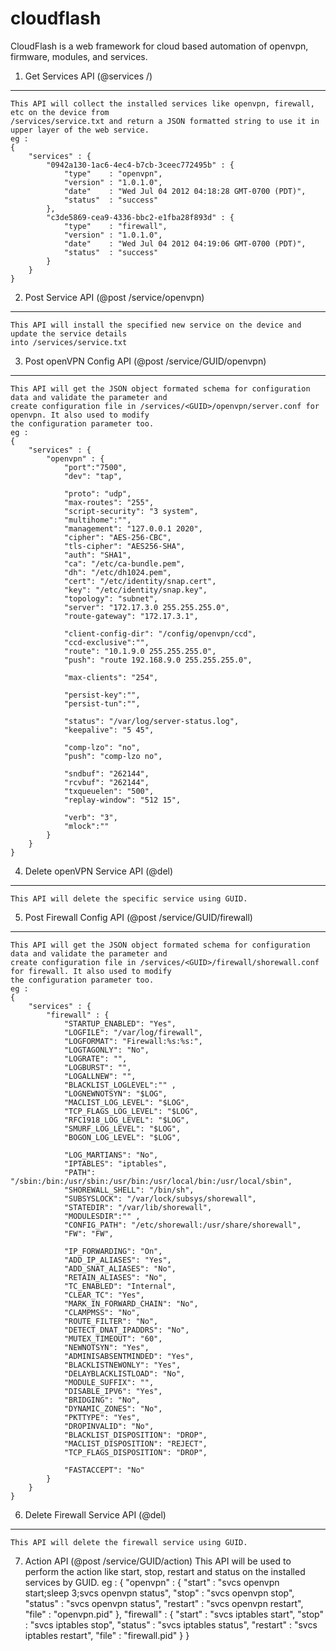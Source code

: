 cloudflash
==========

CloudFlash is a web framework for cloud based automation of openvpn, firmware, modules, and services.

1. Get Services API (@services /)
---------------------------------
	This API will collect the installed services like openvpn, firewall, etc on the device from
	/services/service.txt and return a JSON formatted string to use it in upper layer of the web service.
	eg : 
	{
		"services" : { 
			"0942a130-1ac6-4ec4-b7cb-3ceec772495b" : {
				"type"    : "openvpn",
				"version" : "1.0.1.0",
				"date"    : "Wed Jul 04 2012 04:18:28 GMT-0700 (PDT)",
				"status"  : "success"
			},
			"c3de5869-cea9-4336-bbc2-e1fba28f893d" : {
				"type"    : "firewall",
				"version" : "1.0.1.0",
				"date"    : "Wed Jul 04 2012 04:19:06 GMT-0700 (PDT)",
				"status"  : "success"
			}
		}
	} 

2. Post Service API (@post /service/openvpn)
--------------------------------------------
	This API will install the specified new service on the device and update the service details 
	into /services/service.txt

3. Post openVPN Config API (@post /service/GUID/openvpn)
--------------------------------------------------------
	This API will get the JSON object formated schema for configuration data and validate the parameter and
	create configuration file in /services/<GUID>/openvpn/server.conf for openvpn. It also used to modify 
	the configuration parameter too.
	eg :
	{
		"services" : {   	
			"openvpn" : {
				"port":"7500",
				"dev": "tap",
		
				"proto": "udp",
				"max-routes": "255",
				"script-security": "3 system",
				"multihome":"",
				"management": "127.0.0.1 2020",
				"cipher": "AES-256-CBC",
				"tls-cipher": "AES256-SHA",
				"auth": "SHA1",
				"ca": "/etc/ca-bundle.pem",
				"dh": "/etc/dh1024.pem",
				"cert": "/etc/identity/snap.cert",
				"key": "/etc/identity/snap.key",
				"topology": "subnet",
				"server": "172.17.3.0 255.255.255.0",
				"route-gateway": "172.17.3.1",
		
				"client-config-dir": "/config/openvpn/ccd",
				"ccd-exclusive":"",
				"route": "10.1.9.0 255.255.255.0",
				"push": "route 192.168.9.0 255.255.255.0",
		                                          
				"max-clients": "254",
		                                  
				"persist-key":"",
				"persist-tun":"",                          
		                                  
				"status": "/var/log/server-status.log",
				"keepalive": "5 45",                        
				                                   
				"comp-lzo": "no",
				"push": "comp-lzo no",
		
				"sndbuf": "262144",                      
				"rcvbuf": "262144",                  
				"txqueuelen": "500",                         
				"replay-window": "512 15",                                           
		
				"verb": "3",
				"mlock":""    
			}
		}
	}

4. Delete openVPN Service API (@del)
------------------------------------
	This API will delete the specific service using GUID.

5. Post Firewall Config API (@post /service/GUID/firewall)
----------------------------------------------------------
	This API will get the JSON object formated schema for configuration data and validate the parameter and
	create configuration file in /services/<GUID>/firewall/shorewall.conf for firewall. It also used to modify 
	the configuration parameter too.
	eg :
	{
		"services" : {   	
			"firewall" : {
				"STARTUP_ENABLED": "Yes",
				"LOGFILE": "/var/log/firewall",
				"LOGFORMAT": "Firewall:%s:%s:",
				"LOGTAGONLY": "No",
				"LOGRATE": "",
				"LOGBURST": "",
				"LOGALLNEW": "",
				"BLACKLIST_LOGLEVEL":"" ,
				"LOGNEWNOTSYN": "$LOG",
				"MACLIST_LOG_LEVEL": "$LOG",
				"TCP_FLAGS_LOG_LEVEL": "$LOG",
				"RFC1918_LOG_LEVEL": "$LOG",
				"SMURF_LOG_LEVEL": "$LOG",
				"BOGON_LOG_LEVEL": "$LOG",
	
				"LOG_MARTIANS": "No",
				"IPTABLES": "iptables",
				"PATH": "/sbin:/bin:/usr/sbin:/usr/bin:/usr/local/bin:/usr/local/sbin",
				"SHOREWALL_SHELL": "/bin/sh",
				"SUBSYSLOCK": "/var/lock/subsys/shorewall",
				"STATEDIR": "/var/lib/shorewall",
				"MODULESDIR":"" ,
				"CONFIG_PATH": "/etc/shorewall:/usr/share/shorewall",
				"FW": "FW",
	
				"IP_FORWARDING": "On",
				"ADD_IP_ALIASES": "Yes",
				"ADD_SNAT_ALIASES": "No",
				"RETAIN_ALIASES": "No",
				"TC_ENABLED": "Internal",
				"CLEAR_TC": "Yes",
				"MARK_IN_FORWARD_CHAIN": "No",
				"CLAMPMSS": "No",
				"ROUTE_FILTER": "No",
				"DETECT_DNAT_IPADDRS": "No",
				"MUTEX_TIMEOUT": "60",
				"NEWNOTSYN": "Yes",
				"ADMINISABSENTMINDED": "Yes",
				"BLACKLISTNEWONLY": "Yes",
				"DELAYBLACKLISTLOAD": "No",
				"MODULE_SUFFIX": "",
				"DISABLE_IPV6": "Yes",
				"BRIDGING": "No",
				"DYNAMIC_ZONES": "No",
				"PKTTYPE": "Yes",
				"DROPINVALID": "No",
				"BLACKLIST_DISPOSITION": "DROP",
				"MACLIST_DISPOSITION": "REJECT",
				"TCP_FLAGS_DISPOSITION": "DROP",
	
				"FASTACCEPT": "No"
			}
		}
	}

6. Delete Firewall Service API (@del)
-------------------------------------
	This API will delete the firewall service using GUID.

7. Action API (@post /service/GUID/action)
	This API will be used to perform the action like start, stop, restart and status on the 
	installed services by GUID.
	eg : 
	{
		"openvpn" : {
			"start"   : "svcs openvpn start;sleep 3;svcs openvpn status",
			"stop"    : "svcs openvpn stop",
			"status"  : "svcs openvpn status",
			"restart" : "svcs openvpn restart",
			"file"    : "openvpn.pid"
		},
	 	"firewall" : {
			"start"   : "svcs iptables start",
			"stop"    : "svcs iptables stop",
			"status"  : "svcs iptables status",
			"restart" : "svcs iptables restart",
			"file"    : "firewall.pid"
		}
	}
